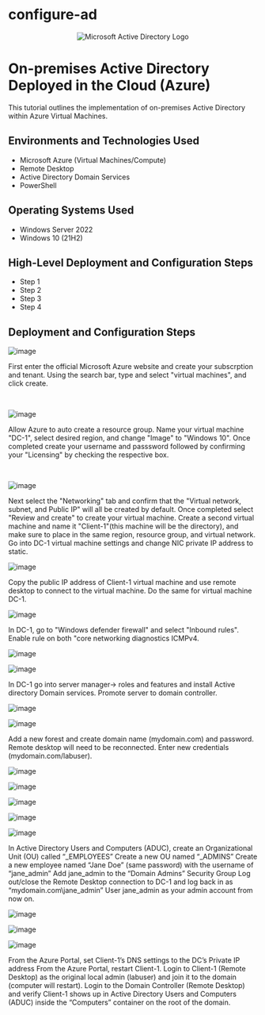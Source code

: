 # configure-ad
<p align="center">
<img src="https://i.imgur.com/pU5A58S.png" alt="Microsoft Active Directory Logo"/>
</p>

<h1>On-premises Active Directory Deployed in the Cloud (Azure)</h1>
This tutorial outlines the implementation of on-premises Active Directory within Azure Virtual Machines.<br />

<h2>Environments and Technologies Used</h2>

- Microsoft Azure (Virtual Machines/Compute)
- Remote Desktop
- Active Directory Domain Services
- PowerShell

<h2>Operating Systems Used </h2>

- Windows Server 2022
- Windows 10 (21H2)

<h2>High-Level Deployment and Configuration Steps</h2>

- Step 1
- Step 2
- Step 3
- Step 4

<h2>Deployment and Configuration Steps</h2>

![image](https://github.com/Chrismcclendon0/osticket-prereqs/assets/144953146/f8d2ca82-0297-4bfb-883a-e33322df86e3)

</p>
<p>
First enter the official Microsoft Azure website and create your subscrption and tenant. Using the search bar, type and select "virtual machines", and click create. </p>
<br />

![image](https://github.com/Chrismcclendon0/osticket-prereqs/assets/144953146/ae086b52-5eba-4c8c-a8c3-650289d97519)


</p>
<p>
Allow Azure to auto create a resource group. Name your virtual machine "DC-1", select desired region, and change "Image" to "Windows 10". Once completed create your username and passsword followed by confirming your "Licensing" by checking the respective box. 

</p>
<br />


![image](https://github.com/Chrismcclendon0/osticket-prereqs/assets/144953146/f09c04be-5c99-41b5-870d-41677ffa73a6)

</p>
<p>
Next select the "Networking" tab and confirm that the "Virtual network, subnet, and Public IP" will all be created by default. Once completed select "Review and create" to create your virtual machine. Create a second virtual machine and name it "Client-1"(this machine will be the directory), and make sure to place in the same region, resource group, and virtual network.
Go into DC-1 virtual machine settings and change NIC private IP address to static. 


![image](https://github.com/Chrismcclendon0/configure-ad/assets/144953146/92856c2b-4ae7-4dea-b864-b329a233af52)

Copy the public IP address of Client-1 virtual machine and use remote desktop to connect to the virtual machine. Do the same for virtual machine DC-1.
<p>

![image](https://github.com/Chrismcclendon0/configure-ad/assets/144953146/851cf49e-ac14-4d70-af16-ffb49efd43b6)

In DC-1, go to "Windows defender firewall" and select "Inbound rules". Enable rule on both "core networking diagnostics ICMPv4.

![image](https://github.com/Chrismcclendon0/configure-ad/assets/144953146/989dd8f9-bb7a-4f79-9976-a9f93f8c309f)

![image](https://github.com/Chrismcclendon0/configure-ad/assets/144953146/df66815f-40d9-4385-b928-7e2ce49115e9)


In DC-1 go into server manager-> roles and features and install Active directory Domain services. Promote server to domain controller. 

![image](https://github.com/Chrismcclendon0/configure-ad/assets/144953146/340f37ed-738a-4895-8a4b-722b0e5a26e9)

![image](https://github.com/Chrismcclendon0/configure-ad/assets/144953146/5cc70131-f93d-402e-93ef-17cdebaa3be5)

Add a new forest and create domain name (mydomain.com) and password. Remote desktop will need to be reconnected. Enter new credentials (mydomain.com/labuser).

![image](https://github.com/Chrismcclendon0/configure-ad/assets/144953146/b0118852-7d8a-4171-8fdf-facc565287f4)

![image](https://github.com/Chrismcclendon0/configure-ad/assets/144953146/fd9a203a-0e3b-4b76-9396-cd8d7df092eb)

![image](https://github.com/Chrismcclendon0/configure-ad/assets/144953146/c09dc8c2-c833-4738-a887-66a63bcf6f3c)

![image](https://github.com/Chrismcclendon0/configure-ad/assets/144953146/b2258ce1-334e-4852-bf4a-90c8c4fc8478)

![image](https://github.com/Chrismcclendon0/configure-ad/assets/144953146/0a99d913-5dc6-44a6-8e7c-4ae4d96a8ab9)

In Active Directory Users and Computers (ADUC), create an Organizational Unit (OU) called “_EMPLOYEES”
Create a new OU named “_ADMINS”
Create a new employee named “Jane Doe” (same password) with the username of “jane_admin”
Add jane_admin to the “Domain Admins” Security Group
Log out/close the Remote Desktop connection to DC-1 and log back in as “mydomain.com\jane_admin”
User jane_admin as your admin account from now on.

![image](https://github.com/Chrismcclendon0/configure-ad/assets/144953146/b2672b28-f44d-4cfc-b3fb-56549d7600bc)

![image](https://github.com/Chrismcclendon0/configure-ad/assets/144953146/0815e3c2-f09b-4ee6-93e0-0d6f5b6edb6a)

![image](https://github.com/Chrismcclendon0/configure-ad/assets/144953146/5040775d-d9a2-4511-80f1-98ff5d1eef04)

From the Azure Portal, set Client-1’s DNS settings to the DC’s Private IP address
From the Azure Portal, restart Client-1.
Login to Client-1 (Remote Desktop) as the original local admin (labuser) and join it to the domain (computer will restart).
Login to the Domain Controller (Remote Desktop) and verify Client-1 shows up in Active Directory Users and Computers (ADUC) inside the “Computers” container on the root of the domain.


